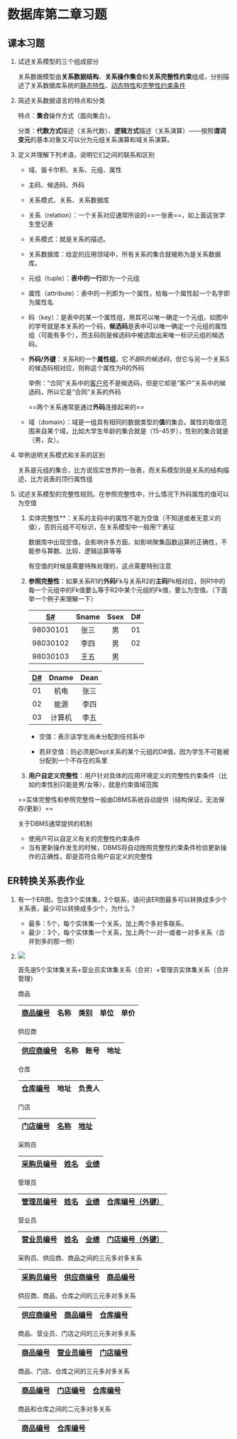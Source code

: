 # 数据库第二章习题

## 课本习题

1. 试述关系模型的三个组成部分

   关系数据模型由**关系数据结构**、**关系操作集合**和**关系完整性约束**组成，分别描述了关系数据库系统的<u>静态特性</u>、<u>动态特性</u>和<u>完整性约束条件</u>

2. 简述关系数据语言的特点和分类

   特点：**集合**操作方式（面向集合）。

   分类：**代数方式**描述（关系代数）、**逻辑方式**描述（关系演算）——按照**谓词变元**的基本对象又可以分为元组关系演算和域关系演算。

3. 定义并理解下列术语，说明它们之间的联系和区别

   - 域、笛卡尔积、关系、元组、属性
   - 主码、候选码、外码
   - 关系模式、关系、关系数据库

   

   - 关系（relation）：一个关系对应通常所说的==一张表==，如上面这张学生登记表

   - 关系模式：就是关系的描述。

   - 关系数据库：给定的应用领域中，所有关系的集合就被称为是关系数据库。

   - 元组（tuple）：**表中的一行**即为一个元组

   - 属性（attribute）：表中的一列即为一个属性，给每一个属性起一个名字即为属性名

   - 码（key）：是表中的某一个属性组，用其可以唯一确定一个元组，如图中的学号就是本关系的一个码，**候选码**是表中可以唯一确定一个元组的属性组（可能有多个），而主码则是候选码中被选取出来唯一标识元组的候选码。

   - **外码/外键**：关系R的一个**属性组**，它*不是R的候选码*，但它与另一个关系S的候选码相对应，则称这个属性为R的外码

     举例：“合同”关系中的<u>客户号</u>不是候选码，但是它却是“客户”关系中的候选码，所以它是“合同”关系的外码

     ==两个关系通常是通过**外码**连接起来的==

   - 域（domain）：域是一组具有相同的数据类型的**值**的集合。属性的取值范围来自某个域，比如大学生年龄的集合就是（15-45岁），性别的集合就是（男，女）。

4. 举例说明关系模式和关系的区别

   关系是元组的集合，比方说现实世界的一张表，而关系模型则是关系的结构描述，比方说表的顶行属性组

5. 试述关系模型的完整性规则。在参照完整性中，什么情况下外码属性的值可以为空值

   1. 实体完整性**：关系的主码中的属性不能为空值（不知道或者无意义的值），否则元组不可标识，在关系模型中一般用‘?’表征
   
      数据库中出现空值，会影响许多方面，如影响聚集函数运算的正确性，不能参与算数、比较、逻辑运算等等
   
      有空值的时候是需要特殊处理的，这点需要特别注意	
   
   2. **参照完整性**：如果关系R1的**外码**Fk与关系R2的**主码**Pk相对应，则R1中的每一个元组中的Fk值要么等于R2中某个元组的Fk值，要么为空值。（下面举一个例子来理解一下）
   
      | <u>S#</u> | Sname | Ssex |  D#  |
      | :-------: | :---: | :--: | :--: |
      | 98030101  | 张三  |  男  |  01  |
      | 98030102  | 李四  |  男  |  02  |
      | 98030103  | 王五  |  男  |      |
   
      | <u>D#</u> | Dname  | Dean |
      | :-------: | :----: | :--: |
      |    01     |  机电  | 张三 |
      |    02     |  能源  | 李四 |
      |    03     | 计算机 | 李五 |
   
      - 空值：表示该学生尚未分配到任何系中
   
      - 若非空值：则必须是Dept关系的某个元组的D#值，因为学生不可能被分配到一个不存在的系里
   
   3. **用户自定义完整性**：用户针对具体的应用环境定义的完整性约束条件（比如约束性别只能是男/女等），就是约束值域范围
   
   ==实体完整性和参照完整性一般由DBMS系统自动提供（结构保证，无法保存/更新）==
   
   关于DBMS通常提供的机制
   
   - 使用户可以自定义有关的完整性约束条件
   - 当有更新操作发生的时候，DBMS将自动按照完整性约束条件检验更新操作的正确性，即是否符合用户自定义的完整性

## ER转换关系表作业

1. 有一个ER图，包含3个实体集，2个联系，请问该ER图最多可以转换成多少个关系表，最少可以转换成多少个，为什么？

   - 最多：5个，每个实体集一个关系，加上两个多对多联系。
   - 最少：3个，每个实体集一个关系，加上两个一对一或者一对多关系（合并到多的那一侧）

2. ![](https://gitee.com/ababa-317/image/raw/master/images/20220321123540.png)

   首先是5个实体集关系+营业员实体集关系（合并）+管理员实体集关系（合并管理）

   商品

   | <u>商品编号</u> | 名称 | 类别 | 单位 | 单价 |
   | --------------- | ---- | ---- | ---- | ---- |

   供应商

   | <u>供应商编号</u> | 名称 | 账号 | 地址 |
   | ----------------- | ---- | ---- | ---- |

   仓库

   | <u>仓库编号</u> | 地址 | 负责人 |
   | --------------- | ---- | ------ |

   门店

   | <u>门店编号</u> | <u>名称</u> | <u>地址</u> |
   | --------------- | ----------- | ----------- |

   采购员

   | <u>采购员编号</u> | <u>姓名</u> | <u>业绩</u> |
   | ----------------- | ----------- | ----------- |

   管理员

   | <u>管理员编号</u> | <u>姓名</u> | <u>业绩</u> | <u>仓库编号（外键）</u> |
   | ----------------- | ----------- | ----------- | ----------------------- |

   营业员

   | <u>营业员编号</u> | <u>姓名</u> | <u>业绩</u> | <u>门店编号（外键）</u> |
   | ----------------- | ----------- | ----------- | ----------------------- |

   

   采购员、供应商、商品之间的三元多对多关系

   | <u>采购员编号</u> | <u>供应商编号</u> | <u>商品编号</u> |
   | ----------------- | ----------------- | --------------- |

   供应商、商品、仓库之间的三元多对多关系

   | <u>供应商编号</u> | <u>商品编号</u> | <u>仓库编号</u> |
   | ----------------- | --------------- | --------------- |

   商品、营业员、门店之间的三元多对多关系

   | <u>商品编号</u> | <u>营业员编号</u> | <u>门店编号</u> |
   | --------------- | ----------------- | --------------- |

   商品、门店、仓库之间的三元多对多关系

   | <u>商品编号</u> | <u>门店编号</u> | <u>仓库编号</u> |
   | --------------- | --------------- | --------------- |

   商品和仓库之间的二元多对多关系

   | <u>商品编号</u> | <u>仓库编号</u> |
   | --------------- | --------------- |

   